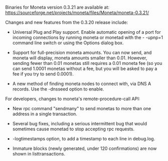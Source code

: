 Binaries for Moneta version 0.3.21 are available at:
  https://sourceforge.net/projects/moneta/files/Moneta/moneta-0.3.21/

Changes and new features from the 0.3.20 release include:

* Universal Plug and Play support.  Enable automatic opening of a port for incoming connections by running moneta or monetad with the - -upnp=1 command line switch or using the Options dialog box.

* Support for full-precision moneta amounts.  You can now send, and moneta will display, moneta amounts smaller than 0.01.  However, sending fewer than 0.01 monetas still requires a 0.01 moneta fee (so you can send 1.0001 monetas without a fee, but you will be asked to pay a fee if you try to send 0.0001).

* A new method of finding moneta nodes to connect with, via DNS A records. Use the -dnsseed option to enable.

For developers, changes to moneta's remote-procedure-call API:

* New rpc command "sendmany" to send monetas to more than one address in a single transaction.

* Several bug fixes, including a serious intermittent bug that would sometimes cause monetad to stop accepting rpc requests. 

* -logtimestamps option, to add a timestamp to each line in debug.log.

* Immature blocks (newly generated, under 120 confirmations) are now shown in listtransactions.
